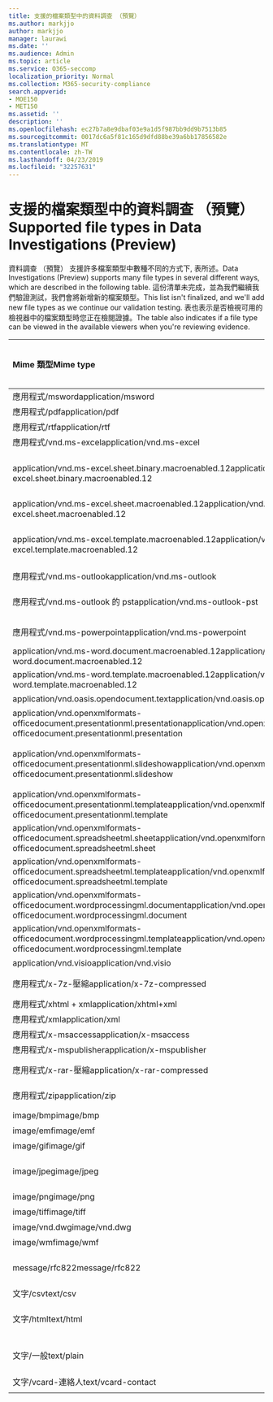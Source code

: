 ```yaml
---
title: 支援的檔案類型中的資料調查 （預覽）
ms.author: markjjo
author: markjjo
manager: laurawi
ms.date: ''
ms.audience: Admin
ms.topic: article
ms.service: O365-seccomp
localization_priority: Normal
ms.collection: M365-security-compliance
search.appverid:
- MOE150
- MET150
ms.assetid: ''
description: ''
ms.openlocfilehash: ec27b7a8e9dbaf03e9a1d5f987bb9dd9b7513b85
ms.sourcegitcommit: 0017dc6a5f81c165d9dfd88be39a6bb17856582e
ms.translationtype: MT
ms.contentlocale: zh-TW
ms.lasthandoff: 04/23/2019
ms.locfileid: "32257631"
---
```

# <a name="supported-file-types-in-data-investigations-preview"></a><span data-ttu-id="56b64-102">支援的檔案類型中的資料調查 （預覽）</span><span class="sxs-lookup"><span data-stu-id="56b64-102">Supported file types in Data Investigations (Preview)</span></span>

<span data-ttu-id="56b64-103">資料調查 （預覽） 支援許多檔案類型中數種不同的方式下, 表所述。</span><span class="sxs-lookup"><span data-stu-id="56b64-103">Data Investigations (Preview) supports many file types in several different ways, which are described in the following table.</span></span> <span data-ttu-id="56b64-104">這份清單未完成，並為我們繼續我們驗證測試，我們會將新增新的檔案類型。</span><span class="sxs-lookup"><span data-stu-id="56b64-104">This list isn't finalized, and we'll add new file types as we continue our validation testing.</span></span> <span data-ttu-id="56b64-105">表也表示是否檢視可用的檢視器中的檔案類型時您正在檢閱證據。</span><span class="sxs-lookup"><span data-stu-id="56b64-105">The table also indicates if a file type can be viewed in the available viewers when you're reviewing evidence.</span></span>

| <span data-ttu-id="56b64-106">Mime 類型</span><span class="sxs-lookup"><span data-stu-id="56b64-106">Mime type</span></span> | <span data-ttu-id="56b64-107">檔案類別</span><span class="sxs-lookup"><span data-stu-id="56b64-107">File class</span></span> | <span data-ttu-id="56b64-108">原生檢視器</span><span class="sxs-lookup"><span data-stu-id="56b64-108">Native viewer</span></span> | <span data-ttu-id="56b64-109">文字檢視器</span><span class="sxs-lookup"><span data-stu-id="56b64-109">Text viewer</span></span> | <span data-ttu-id="56b64-110">加上註解檢視器</span><span class="sxs-lookup"><span data-stu-id="56b64-110">Annotate viewer</span></span> | <span data-ttu-id="56b64-111">容器擷取</span><span class="sxs-lookup"><span data-stu-id="56b64-111">Container extraction</span></span> | <span data-ttu-id="56b64-112">Extensions</span><span class="sxs-lookup"><span data-stu-id="56b64-112">Extensions</span></span> |
| :- | :- | :- | :- | :- | :- | :- |
| <span data-ttu-id="56b64-113">應用程式/msword</span><span class="sxs-lookup"><span data-stu-id="56b64-113">application/msword</span></span> | <span data-ttu-id="56b64-114">Document</span><span class="sxs-lookup"><span data-stu-id="56b64-114">Document</span></span> | <span data-ttu-id="56b64-115">是</span><span class="sxs-lookup"><span data-stu-id="56b64-115">Yes</span></span> | <span data-ttu-id="56b64-116">是</span><span class="sxs-lookup"><span data-stu-id="56b64-116">Yes</span></span> | <span data-ttu-id="56b64-117">是</span><span class="sxs-lookup"><span data-stu-id="56b64-117">Yes</span></span> | <span data-ttu-id="56b64-118">否</span><span class="sxs-lookup"><span data-stu-id="56b64-118">No</span></span> | <span data-ttu-id="56b64-119">.doc;.dat</span><span class="sxs-lookup"><span data-stu-id="56b64-119">.doc; .dat</span></span> |
| <span data-ttu-id="56b64-120">應用程式/pdf</span><span class="sxs-lookup"><span data-stu-id="56b64-120">application/pdf</span></span> | <span data-ttu-id="56b64-121">Document</span><span class="sxs-lookup"><span data-stu-id="56b64-121">Document</span></span> | <span data-ttu-id="56b64-122">是</span><span class="sxs-lookup"><span data-stu-id="56b64-122">Yes</span></span> | <span data-ttu-id="56b64-123">是</span><span class="sxs-lookup"><span data-stu-id="56b64-123">Yes</span></span> | <span data-ttu-id="56b64-124">是</span><span class="sxs-lookup"><span data-stu-id="56b64-124">Yes</span></span> | <span data-ttu-id="56b64-125">否</span><span class="sxs-lookup"><span data-stu-id="56b64-125">No</span></span> | <span data-ttu-id="56b64-126">.pdf</span><span class="sxs-lookup"><span data-stu-id="56b64-126">.pdf</span></span> |
| <span data-ttu-id="56b64-127">應用程式/rtf</span><span class="sxs-lookup"><span data-stu-id="56b64-127">application/rtf</span></span> | <span data-ttu-id="56b64-128">Document</span><span class="sxs-lookup"><span data-stu-id="56b64-128">Document</span></span> | <span data-ttu-id="56b64-129">是</span><span class="sxs-lookup"><span data-stu-id="56b64-129">Yes</span></span> | <span data-ttu-id="56b64-130">是</span><span class="sxs-lookup"><span data-stu-id="56b64-130">Yes</span></span> | <span data-ttu-id="56b64-131">是</span><span class="sxs-lookup"><span data-stu-id="56b64-131">Yes</span></span> | <span data-ttu-id="56b64-132">否</span><span class="sxs-lookup"><span data-stu-id="56b64-132">No</span></span> | <span data-ttu-id="56b64-133">.rtf;。doc</span><span class="sxs-lookup"><span data-stu-id="56b64-133">.rtf;.doc</span></span> |
| <span data-ttu-id="56b64-134">應用程式/vnd.ms-excel</span><span class="sxs-lookup"><span data-stu-id="56b64-134">application/vnd.ms-excel</span></span> | <span data-ttu-id="56b64-135">Document</span><span class="sxs-lookup"><span data-stu-id="56b64-135">Document</span></span> | <span data-ttu-id="56b64-136">是</span><span class="sxs-lookup"><span data-stu-id="56b64-136">Yes</span></span> | <span data-ttu-id="56b64-137">是</span><span class="sxs-lookup"><span data-stu-id="56b64-137">Yes</span></span> | <span data-ttu-id="56b64-138">是</span><span class="sxs-lookup"><span data-stu-id="56b64-138">Yes</span></span> | <span data-ttu-id="56b64-139">否</span><span class="sxs-lookup"><span data-stu-id="56b64-139">No</span></span> | <span data-ttu-id="56b64-140">.xls;.dat</span><span class="sxs-lookup"><span data-stu-id="56b64-140">.xls; .dat</span></span> |
| <span data-ttu-id="56b64-141">application/vnd.ms-excel.sheet.binary.macroenabled.12</span><span class="sxs-lookup"><span data-stu-id="56b64-141">application/vnd.ms-excel.sheet.binary.macroenabled.12</span></span> | <span data-ttu-id="56b64-142">生產力 / Open Document 格式</span><span class="sxs-lookup"><span data-stu-id="56b64-142">Productivity / Open Document Format</span></span> | <span data-ttu-id="56b64-143">是</span><span class="sxs-lookup"><span data-stu-id="56b64-143">Yes</span></span> | <span data-ttu-id="56b64-144">是</span><span class="sxs-lookup"><span data-stu-id="56b64-144">Yes</span></span> | <span data-ttu-id="56b64-145">否</span><span class="sxs-lookup"><span data-stu-id="56b64-145">No</span></span> | <span data-ttu-id="56b64-146">否</span><span class="sxs-lookup"><span data-stu-id="56b64-146">No</span></span> | <span data-ttu-id="56b64-147">.xlsb</span><span class="sxs-lookup"><span data-stu-id="56b64-147">.xlsb</span></span> |
| <span data-ttu-id="56b64-148">application/vnd.ms-excel.sheet.macroenabled.12</span><span class="sxs-lookup"><span data-stu-id="56b64-148">application/vnd.ms-excel.sheet.macroenabled.12</span></span> | <span data-ttu-id="56b64-149">Document</span><span class="sxs-lookup"><span data-stu-id="56b64-149">Document</span></span> | <span data-ttu-id="56b64-150">是</span><span class="sxs-lookup"><span data-stu-id="56b64-150">Yes</span></span> | <span data-ttu-id="56b64-151">是</span><span class="sxs-lookup"><span data-stu-id="56b64-151">Yes</span></span> | <span data-ttu-id="56b64-152">是</span><span class="sxs-lookup"><span data-stu-id="56b64-152">Yes</span></span> | <span data-ttu-id="56b64-153">否</span><span class="sxs-lookup"><span data-stu-id="56b64-153">No</span></span> | <span data-ttu-id="56b64-154">.xlsm</span><span class="sxs-lookup"><span data-stu-id="56b64-154">.xlsm</span></span> |
| <span data-ttu-id="56b64-155">application/vnd.ms-excel.template.macroenabled.12</span><span class="sxs-lookup"><span data-stu-id="56b64-155">application/vnd.ms-excel.template.macroenabled.12</span></span> | <span data-ttu-id="56b64-156">生產力 / Open Document 格式</span><span class="sxs-lookup"><span data-stu-id="56b64-156">Productivity / Open Document Format</span></span> | <span data-ttu-id="56b64-157">否</span><span class="sxs-lookup"><span data-stu-id="56b64-157">No</span></span> | <span data-ttu-id="56b64-158">是</span><span class="sxs-lookup"><span data-stu-id="56b64-158">Yes</span></span> | <span data-ttu-id="56b64-159">否</span><span class="sxs-lookup"><span data-stu-id="56b64-159">No</span></span> | <span data-ttu-id="56b64-160">否</span><span class="sxs-lookup"><span data-stu-id="56b64-160">No</span></span> | <span data-ttu-id="56b64-161">.xltm</span><span class="sxs-lookup"><span data-stu-id="56b64-161">.xltm</span></span> |
| <span data-ttu-id="56b64-162">應用程式/vnd.ms-outlook</span><span class="sxs-lookup"><span data-stu-id="56b64-162">application/vnd.ms-outlook</span></span> | <span data-ttu-id="56b64-163">生產力</span><span class="sxs-lookup"><span data-stu-id="56b64-163">Productivity</span></span> | <span data-ttu-id="56b64-164">否</span><span class="sxs-lookup"><span data-stu-id="56b64-164">No</span></span> | <span data-ttu-id="56b64-165">否</span><span class="sxs-lookup"><span data-stu-id="56b64-165">No</span></span> | <span data-ttu-id="56b64-166">否</span><span class="sxs-lookup"><span data-stu-id="56b64-166">No</span></span> | <span data-ttu-id="56b64-167">否</span><span class="sxs-lookup"><span data-stu-id="56b64-167">No</span></span> | <span data-ttu-id="56b64-168">.msg</span><span class="sxs-lookup"><span data-stu-id="56b64-168">.msg</span></span> |
| <span data-ttu-id="56b64-169">應用程式/vnd.ms-outlook 的 pst</span><span class="sxs-lookup"><span data-stu-id="56b64-169">application/vnd.ms-outlook-pst</span></span> | <span data-ttu-id="56b64-170">生產力 / 共同作業</span><span class="sxs-lookup"><span data-stu-id="56b64-170">Productivity / Collaboration</span></span> | <span data-ttu-id="56b64-171">否</span><span class="sxs-lookup"><span data-stu-id="56b64-171">No</span></span> | <span data-ttu-id="56b64-172">否</span><span class="sxs-lookup"><span data-stu-id="56b64-172">No</span></span> | <span data-ttu-id="56b64-173">否</span><span class="sxs-lookup"><span data-stu-id="56b64-173">No</span></span> | <span data-ttu-id="56b64-174">是</span><span class="sxs-lookup"><span data-stu-id="56b64-174">Yes</span></span> | <span data-ttu-id="56b64-175">.pst</span><span class="sxs-lookup"><span data-stu-id="56b64-175">.pst</span></span> |
| <span data-ttu-id="56b64-176">應用程式/vnd.ms-powerpoint</span><span class="sxs-lookup"><span data-stu-id="56b64-176">application/vnd.ms-powerpoint</span></span> | <span data-ttu-id="56b64-177">Document</span><span class="sxs-lookup"><span data-stu-id="56b64-177">Document</span></span> | <span data-ttu-id="56b64-178">是</span><span class="sxs-lookup"><span data-stu-id="56b64-178">Yes</span></span> | <span data-ttu-id="56b64-179">是</span><span class="sxs-lookup"><span data-stu-id="56b64-179">Yes</span></span> | <span data-ttu-id="56b64-180">是</span><span class="sxs-lookup"><span data-stu-id="56b64-180">Yes</span></span> | <span data-ttu-id="56b64-181">否</span><span class="sxs-lookup"><span data-stu-id="56b64-181">No</span></span> | <span data-ttu-id="56b64-182">.ppt，.pps;。pot</span><span class="sxs-lookup"><span data-stu-id="56b64-182">.ppt; .pps;.pot</span></span> |
| <span data-ttu-id="56b64-183">application/vnd.ms-word.document.macroenabled.12</span><span class="sxs-lookup"><span data-stu-id="56b64-183">application/vnd.ms-word.document.macroenabled.12</span></span> | <span data-ttu-id="56b64-184">Document</span><span class="sxs-lookup"><span data-stu-id="56b64-184">Document</span></span> | <span data-ttu-id="56b64-185">是</span><span class="sxs-lookup"><span data-stu-id="56b64-185">Yes</span></span> | <span data-ttu-id="56b64-186">是</span><span class="sxs-lookup"><span data-stu-id="56b64-186">Yes</span></span> | <span data-ttu-id="56b64-187">是</span><span class="sxs-lookup"><span data-stu-id="56b64-187">Yes</span></span> | <span data-ttu-id="56b64-188">否</span><span class="sxs-lookup"><span data-stu-id="56b64-188">No</span></span> | <span data-ttu-id="56b64-189">.docm</span><span class="sxs-lookup"><span data-stu-id="56b64-189">.docm</span></span> |
| <span data-ttu-id="56b64-190">application/vnd.ms-word.template.macroenabled.12</span><span class="sxs-lookup"><span data-stu-id="56b64-190">application/vnd.ms-word.template.macroenabled.12</span></span> | <span data-ttu-id="56b64-191">Document</span><span class="sxs-lookup"><span data-stu-id="56b64-191">Document</span></span> | <span data-ttu-id="56b64-192">是</span><span class="sxs-lookup"><span data-stu-id="56b64-192">Yes</span></span> | <span data-ttu-id="56b64-193">是</span><span class="sxs-lookup"><span data-stu-id="56b64-193">Yes</span></span> | <span data-ttu-id="56b64-194">是</span><span class="sxs-lookup"><span data-stu-id="56b64-194">Yes</span></span> | <span data-ttu-id="56b64-195">否</span><span class="sxs-lookup"><span data-stu-id="56b64-195">No</span></span> | <span data-ttu-id="56b64-196">.dotm</span><span class="sxs-lookup"><span data-stu-id="56b64-196">.dotm</span></span> |
| <span data-ttu-id="56b64-197">application/vnd.oasis.opendocument.text</span><span class="sxs-lookup"><span data-stu-id="56b64-197">application/vnd.oasis.opendocument.text</span></span> | <span data-ttu-id="56b64-198">Document</span><span class="sxs-lookup"><span data-stu-id="56b64-198">Document</span></span> | <span data-ttu-id="56b64-199">是</span><span class="sxs-lookup"><span data-stu-id="56b64-199">Yes</span></span> | <span data-ttu-id="56b64-200">是</span><span class="sxs-lookup"><span data-stu-id="56b64-200">Yes</span></span> | <span data-ttu-id="56b64-201">是</span><span class="sxs-lookup"><span data-stu-id="56b64-201">Yes</span></span> | <span data-ttu-id="56b64-202">否</span><span class="sxs-lookup"><span data-stu-id="56b64-202">No</span></span> | <span data-ttu-id="56b64-203">.odt;</span><span class="sxs-lookup"><span data-stu-id="56b64-203">.odt;</span></span>  |
| <span data-ttu-id="56b64-204">application/vnd.openxmlformats-officedocument.presentationml.presentation</span><span class="sxs-lookup"><span data-stu-id="56b64-204">application/vnd.openxmlformats-officedocument.presentationml.presentation</span></span> | <span data-ttu-id="56b64-205">Document</span><span class="sxs-lookup"><span data-stu-id="56b64-205">Document</span></span> | <span data-ttu-id="56b64-206">是</span><span class="sxs-lookup"><span data-stu-id="56b64-206">Yes</span></span> | <span data-ttu-id="56b64-207">是</span><span class="sxs-lookup"><span data-stu-id="56b64-207">Yes</span></span> | <span data-ttu-id="56b64-208">是</span><span class="sxs-lookup"><span data-stu-id="56b64-208">Yes</span></span> | <span data-ttu-id="56b64-209">否</span><span class="sxs-lookup"><span data-stu-id="56b64-209">No</span></span> | <span data-ttu-id="56b64-210">.pptx</span><span class="sxs-lookup"><span data-stu-id="56b64-210">.pptx</span></span> |
| <span data-ttu-id="56b64-211">application/vnd.openxmlformats-officedocument.presentationml.slideshow</span><span class="sxs-lookup"><span data-stu-id="56b64-211">application/vnd.openxmlformats-officedocument.presentationml.slideshow</span></span> | <span data-ttu-id="56b64-212">生產力 / Open Document 格式</span><span class="sxs-lookup"><span data-stu-id="56b64-212">Productivity / Open Document Format</span></span> | <span data-ttu-id="56b64-213">是</span><span class="sxs-lookup"><span data-stu-id="56b64-213">Yes</span></span> | <span data-ttu-id="56b64-214">是</span><span class="sxs-lookup"><span data-stu-id="56b64-214">Yes</span></span> | <span data-ttu-id="56b64-215">是</span><span class="sxs-lookup"><span data-stu-id="56b64-215">Yes</span></span> | <span data-ttu-id="56b64-216">否</span><span class="sxs-lookup"><span data-stu-id="56b64-216">No</span></span> | <span data-ttu-id="56b64-217">.ppsx</span><span class="sxs-lookup"><span data-stu-id="56b64-217">.ppsx</span></span> |
| <span data-ttu-id="56b64-218">application/vnd.openxmlformats-officedocument.presentationml.template</span><span class="sxs-lookup"><span data-stu-id="56b64-218">application/vnd.openxmlformats-officedocument.presentationml.template</span></span> | <span data-ttu-id="56b64-219">Document</span><span class="sxs-lookup"><span data-stu-id="56b64-219">Document</span></span> | <span data-ttu-id="56b64-220">是</span><span class="sxs-lookup"><span data-stu-id="56b64-220">Yes</span></span> | <span data-ttu-id="56b64-221">是</span><span class="sxs-lookup"><span data-stu-id="56b64-221">Yes</span></span> | <span data-ttu-id="56b64-222">是</span><span class="sxs-lookup"><span data-stu-id="56b64-222">Yes</span></span> | <span data-ttu-id="56b64-223">否</span><span class="sxs-lookup"><span data-stu-id="56b64-223">No</span></span> | <span data-ttu-id="56b64-224">.potx</span><span class="sxs-lookup"><span data-stu-id="56b64-224">.potx</span></span> |
| <span data-ttu-id="56b64-225">application/vnd.openxmlformats-officedocument.spreadsheetml.sheet</span><span class="sxs-lookup"><span data-stu-id="56b64-225">application/vnd.openxmlformats-officedocument.spreadsheetml.sheet</span></span> | <span data-ttu-id="56b64-226">Document</span><span class="sxs-lookup"><span data-stu-id="56b64-226">Document</span></span> | <span data-ttu-id="56b64-227">是</span><span class="sxs-lookup"><span data-stu-id="56b64-227">Yes</span></span> | <span data-ttu-id="56b64-228">是</span><span class="sxs-lookup"><span data-stu-id="56b64-228">Yes</span></span> | <span data-ttu-id="56b64-229">是</span><span class="sxs-lookup"><span data-stu-id="56b64-229">Yes</span></span> | <span data-ttu-id="56b64-230">否</span><span class="sxs-lookup"><span data-stu-id="56b64-230">No</span></span> | <span data-ttu-id="56b64-231">.xlsx</span><span class="sxs-lookup"><span data-stu-id="56b64-231">.xlsx</span></span> |
| <span data-ttu-id="56b64-232">application/vnd.openxmlformats-officedocument.spreadsheetml.template</span><span class="sxs-lookup"><span data-stu-id="56b64-232">application/vnd.openxmlformats-officedocument.spreadsheetml.template</span></span> | <span data-ttu-id="56b64-233">Document</span><span class="sxs-lookup"><span data-stu-id="56b64-233">Document</span></span> | <span data-ttu-id="56b64-234">是</span><span class="sxs-lookup"><span data-stu-id="56b64-234">Yes</span></span> | <span data-ttu-id="56b64-235">是</span><span class="sxs-lookup"><span data-stu-id="56b64-235">Yes</span></span> | <span data-ttu-id="56b64-236">是</span><span class="sxs-lookup"><span data-stu-id="56b64-236">Yes</span></span> | <span data-ttu-id="56b64-237">否</span><span class="sxs-lookup"><span data-stu-id="56b64-237">No</span></span> | <span data-ttu-id="56b64-238">.xltx</span><span class="sxs-lookup"><span data-stu-id="56b64-238">.xltx</span></span> |
| <span data-ttu-id="56b64-239">application/vnd.openxmlformats-officedocument.wordprocessingml.document</span><span class="sxs-lookup"><span data-stu-id="56b64-239">application/vnd.openxmlformats-officedocument.wordprocessingml.document</span></span> | <span data-ttu-id="56b64-240">Document</span><span class="sxs-lookup"><span data-stu-id="56b64-240">Document</span></span> | <span data-ttu-id="56b64-241">是</span><span class="sxs-lookup"><span data-stu-id="56b64-241">Yes</span></span> | <span data-ttu-id="56b64-242">是</span><span class="sxs-lookup"><span data-stu-id="56b64-242">Yes</span></span> | <span data-ttu-id="56b64-243">是</span><span class="sxs-lookup"><span data-stu-id="56b64-243">Yes</span></span> | <span data-ttu-id="56b64-244">否</span><span class="sxs-lookup"><span data-stu-id="56b64-244">No</span></span> | <span data-ttu-id="56b64-245">.docx</span><span class="sxs-lookup"><span data-stu-id="56b64-245">.docx</span></span> |
| <span data-ttu-id="56b64-246">application/vnd.openxmlformats-officedocument.wordprocessingml.template</span><span class="sxs-lookup"><span data-stu-id="56b64-246">application/vnd.openxmlformats-officedocument.wordprocessingml.template</span></span> | <span data-ttu-id="56b64-247">Document</span><span class="sxs-lookup"><span data-stu-id="56b64-247">Document</span></span> | <span data-ttu-id="56b64-248">是</span><span class="sxs-lookup"><span data-stu-id="56b64-248">Yes</span></span> | <span data-ttu-id="56b64-249">是</span><span class="sxs-lookup"><span data-stu-id="56b64-249">Yes</span></span> | <span data-ttu-id="56b64-250">是</span><span class="sxs-lookup"><span data-stu-id="56b64-250">Yes</span></span> | <span data-ttu-id="56b64-251">否</span><span class="sxs-lookup"><span data-stu-id="56b64-251">No</span></span> | <span data-ttu-id="56b64-252">.dotx</span><span class="sxs-lookup"><span data-stu-id="56b64-252">.dotx</span></span> |
| <span data-ttu-id="56b64-253">application/vnd.visio</span><span class="sxs-lookup"><span data-stu-id="56b64-253">application/vnd.visio</span></span> | <span data-ttu-id="56b64-254">Document</span><span class="sxs-lookup"><span data-stu-id="56b64-254">Document</span></span> | <span data-ttu-id="56b64-255">是</span><span class="sxs-lookup"><span data-stu-id="56b64-255">Yes</span></span> | <span data-ttu-id="56b64-256">是</span><span class="sxs-lookup"><span data-stu-id="56b64-256">Yes</span></span> | <span data-ttu-id="56b64-257">是</span><span class="sxs-lookup"><span data-stu-id="56b64-257">Yes</span></span> | <span data-ttu-id="56b64-258">否</span><span class="sxs-lookup"><span data-stu-id="56b64-258">No</span></span> | <span data-ttu-id="56b64-259">.vsd</span><span class="sxs-lookup"><span data-stu-id="56b64-259">.vsd</span></span> |
| <span data-ttu-id="56b64-260">應用程式/x-7z-壓縮</span><span class="sxs-lookup"><span data-stu-id="56b64-260">application/x-7z-compressed</span></span> | <span data-ttu-id="56b64-261">封存 / 容器</span><span class="sxs-lookup"><span data-stu-id="56b64-261">Archive / Container</span></span> | <span data-ttu-id="56b64-262">否</span><span class="sxs-lookup"><span data-stu-id="56b64-262">No</span></span> | <span data-ttu-id="56b64-263">否</span><span class="sxs-lookup"><span data-stu-id="56b64-263">No</span></span> | <span data-ttu-id="56b64-264">否</span><span class="sxs-lookup"><span data-stu-id="56b64-264">No</span></span> | <span data-ttu-id="56b64-265">是</span><span class="sxs-lookup"><span data-stu-id="56b64-265">Yes</span></span> | <span data-ttu-id="56b64-266">.7z</span><span class="sxs-lookup"><span data-stu-id="56b64-266">.7z</span></span> |
| <span data-ttu-id="56b64-267">應用程式/xhtml + xml</span><span class="sxs-lookup"><span data-stu-id="56b64-267">application/xhtml+xml</span></span> | <span data-ttu-id="56b64-268">Document</span><span class="sxs-lookup"><span data-stu-id="56b64-268">Document</span></span> | <span data-ttu-id="56b64-269">是</span><span class="sxs-lookup"><span data-stu-id="56b64-269">Yes</span></span> | <span data-ttu-id="56b64-270">是</span><span class="sxs-lookup"><span data-stu-id="56b64-270">Yes</span></span> | <span data-ttu-id="56b64-271">是</span><span class="sxs-lookup"><span data-stu-id="56b64-271">Yes</span></span> | <span data-ttu-id="56b64-272">否</span><span class="sxs-lookup"><span data-stu-id="56b64-272">No</span></span> | <span data-ttu-id="56b64-273">.xhtml</span><span class="sxs-lookup"><span data-stu-id="56b64-273">.xhtml</span></span> |
| <span data-ttu-id="56b64-274">應用程式/xml</span><span class="sxs-lookup"><span data-stu-id="56b64-274">application/xml</span></span> | <span data-ttu-id="56b64-275">Document</span><span class="sxs-lookup"><span data-stu-id="56b64-275">Document</span></span> | <span data-ttu-id="56b64-276">是</span><span class="sxs-lookup"><span data-stu-id="56b64-276">Yes</span></span> | <span data-ttu-id="56b64-277">是</span><span class="sxs-lookup"><span data-stu-id="56b64-277">Yes</span></span> | <span data-ttu-id="56b64-278">是</span><span class="sxs-lookup"><span data-stu-id="56b64-278">Yes</span></span> | <span data-ttu-id="56b64-279">否</span><span class="sxs-lookup"><span data-stu-id="56b64-279">No</span></span> | <span data-ttu-id="56b64-280">.xml</span><span class="sxs-lookup"><span data-stu-id="56b64-280">.xml</span></span> |
| <span data-ttu-id="56b64-281">應用程式/x-msaccess</span><span class="sxs-lookup"><span data-stu-id="56b64-281">application/x-msaccess</span></span> | <span data-ttu-id="56b64-282">Document</span><span class="sxs-lookup"><span data-stu-id="56b64-282">Document</span></span> | <span data-ttu-id="56b64-283">是</span><span class="sxs-lookup"><span data-stu-id="56b64-283">Yes</span></span> | <span data-ttu-id="56b64-284">是</span><span class="sxs-lookup"><span data-stu-id="56b64-284">Yes</span></span> | <span data-ttu-id="56b64-285">是</span><span class="sxs-lookup"><span data-stu-id="56b64-285">Yes</span></span> | <span data-ttu-id="56b64-286">否</span><span class="sxs-lookup"><span data-stu-id="56b64-286">No</span></span> | <span data-ttu-id="56b64-287">.mdb</span><span class="sxs-lookup"><span data-stu-id="56b64-287">.mdb</span></span> |
| <span data-ttu-id="56b64-288">應用程式/x-mspublisher</span><span class="sxs-lookup"><span data-stu-id="56b64-288">application/x-mspublisher</span></span> | <span data-ttu-id="56b64-289">Document</span><span class="sxs-lookup"><span data-stu-id="56b64-289">Document</span></span> | <span data-ttu-id="56b64-290">是</span><span class="sxs-lookup"><span data-stu-id="56b64-290">Yes</span></span> | <span data-ttu-id="56b64-291">是</span><span class="sxs-lookup"><span data-stu-id="56b64-291">Yes</span></span> | <span data-ttu-id="56b64-292">是</span><span class="sxs-lookup"><span data-stu-id="56b64-292">Yes</span></span> | <span data-ttu-id="56b64-293">否</span><span class="sxs-lookup"><span data-stu-id="56b64-293">No</span></span> | <span data-ttu-id="56b64-294">.pub</span><span class="sxs-lookup"><span data-stu-id="56b64-294">.pub</span></span> |
| <span data-ttu-id="56b64-295">應用程式/x-rar-壓縮</span><span class="sxs-lookup"><span data-stu-id="56b64-295">application/x-rar-compressed</span></span> | <span data-ttu-id="56b64-296">封存 / 容器</span><span class="sxs-lookup"><span data-stu-id="56b64-296">Archive / Container</span></span> | <span data-ttu-id="56b64-297">否</span><span class="sxs-lookup"><span data-stu-id="56b64-297">No</span></span> | <span data-ttu-id="56b64-298">否</span><span class="sxs-lookup"><span data-stu-id="56b64-298">No</span></span> | <span data-ttu-id="56b64-299">否</span><span class="sxs-lookup"><span data-stu-id="56b64-299">No</span></span> | <span data-ttu-id="56b64-300">是</span><span class="sxs-lookup"><span data-stu-id="56b64-300">Yes</span></span> | <span data-ttu-id="56b64-301">.rar</span><span class="sxs-lookup"><span data-stu-id="56b64-301">.rar</span></span> |
| <span data-ttu-id="56b64-302">應用程式/zip</span><span class="sxs-lookup"><span data-stu-id="56b64-302">application/zip</span></span> | <span data-ttu-id="56b64-303">封存 / 容器</span><span class="sxs-lookup"><span data-stu-id="56b64-303">Archive / Container</span></span> | <span data-ttu-id="56b64-304">否</span><span class="sxs-lookup"><span data-stu-id="56b64-304">No</span></span> | <span data-ttu-id="56b64-305">否</span><span class="sxs-lookup"><span data-stu-id="56b64-305">No</span></span> | <span data-ttu-id="56b64-306">否</span><span class="sxs-lookup"><span data-stu-id="56b64-306">No</span></span> | <span data-ttu-id="56b64-307">是</span><span class="sxs-lookup"><span data-stu-id="56b64-307">Yes</span></span> | <span data-ttu-id="56b64-308">.zip</span><span class="sxs-lookup"><span data-stu-id="56b64-308">.zip</span></span> |
| <span data-ttu-id="56b64-309">image/bmp</span><span class="sxs-lookup"><span data-stu-id="56b64-309">image/bmp</span></span> | <span data-ttu-id="56b64-310">影像</span><span class="sxs-lookup"><span data-stu-id="56b64-310">Image</span></span> | <span data-ttu-id="56b64-311">是</span><span class="sxs-lookup"><span data-stu-id="56b64-311">Yes</span></span> | <span data-ttu-id="56b64-312">是</span><span class="sxs-lookup"><span data-stu-id="56b64-312">Yes</span></span> | <span data-ttu-id="56b64-313">是</span><span class="sxs-lookup"><span data-stu-id="56b64-313">Yes</span></span> | <span data-ttu-id="56b64-314">否</span><span class="sxs-lookup"><span data-stu-id="56b64-314">No</span></span> | <span data-ttu-id="56b64-315">.bmp</span><span class="sxs-lookup"><span data-stu-id="56b64-315">.bmp</span></span> |
| <span data-ttu-id="56b64-316">image/emf</span><span class="sxs-lookup"><span data-stu-id="56b64-316">image/emf</span></span> | <span data-ttu-id="56b64-317">影像</span><span class="sxs-lookup"><span data-stu-id="56b64-317">Image</span></span> | <span data-ttu-id="56b64-318">是</span><span class="sxs-lookup"><span data-stu-id="56b64-318">Yes</span></span> | <span data-ttu-id="56b64-319">是</span><span class="sxs-lookup"><span data-stu-id="56b64-319">Yes</span></span> | <span data-ttu-id="56b64-320">是</span><span class="sxs-lookup"><span data-stu-id="56b64-320">Yes</span></span> | <span data-ttu-id="56b64-321">否</span><span class="sxs-lookup"><span data-stu-id="56b64-321">No</span></span> | <span data-ttu-id="56b64-322">.emf</span><span class="sxs-lookup"><span data-stu-id="56b64-322">.emf</span></span> |
| <span data-ttu-id="56b64-323">image/gif</span><span class="sxs-lookup"><span data-stu-id="56b64-323">image/gif</span></span> | <span data-ttu-id="56b64-324">Document</span><span class="sxs-lookup"><span data-stu-id="56b64-324">Document</span></span> | <span data-ttu-id="56b64-325">是</span><span class="sxs-lookup"><span data-stu-id="56b64-325">Yes</span></span> | <span data-ttu-id="56b64-326">是</span><span class="sxs-lookup"><span data-stu-id="56b64-326">Yes</span></span> | <span data-ttu-id="56b64-327">是</span><span class="sxs-lookup"><span data-stu-id="56b64-327">Yes</span></span> | <span data-ttu-id="56b64-328">否</span><span class="sxs-lookup"><span data-stu-id="56b64-328">No</span></span> | <span data-ttu-id="56b64-329">.gif</span><span class="sxs-lookup"><span data-stu-id="56b64-329">.gif</span></span> |
| <span data-ttu-id="56b64-330">image/jpeg</span><span class="sxs-lookup"><span data-stu-id="56b64-330">image/jpeg</span></span> | <span data-ttu-id="56b64-331">影像</span><span class="sxs-lookup"><span data-stu-id="56b64-331">Image</span></span> | <span data-ttu-id="56b64-332">是</span><span class="sxs-lookup"><span data-stu-id="56b64-332">Yes</span></span> | <span data-ttu-id="56b64-333">是</span><span class="sxs-lookup"><span data-stu-id="56b64-333">Yes</span></span> | <span data-ttu-id="56b64-334">是</span><span class="sxs-lookup"><span data-stu-id="56b64-334">Yes</span></span> | <span data-ttu-id="56b64-335">否</span><span class="sxs-lookup"><span data-stu-id="56b64-335">No</span></span> | <span data-ttu-id="56b64-336">.jpg、.jpeg、.dat;。jpgt</span><span class="sxs-lookup"><span data-stu-id="56b64-336">.jpg; .jpeg; .dat;.jpgt</span></span> |
| <span data-ttu-id="56b64-337">image/png</span><span class="sxs-lookup"><span data-stu-id="56b64-337">image/png</span></span> | <span data-ttu-id="56b64-338">影像</span><span class="sxs-lookup"><span data-stu-id="56b64-338">Image</span></span> | <span data-ttu-id="56b64-339">是</span><span class="sxs-lookup"><span data-stu-id="56b64-339">Yes</span></span> | <span data-ttu-id="56b64-340">是</span><span class="sxs-lookup"><span data-stu-id="56b64-340">Yes</span></span> | <span data-ttu-id="56b64-341">是</span><span class="sxs-lookup"><span data-stu-id="56b64-341">Yes</span></span> | <span data-ttu-id="56b64-342">否</span><span class="sxs-lookup"><span data-stu-id="56b64-342">No</span></span> | <span data-ttu-id="56b64-343">.png</span><span class="sxs-lookup"><span data-stu-id="56b64-343">.png</span></span> |
| <span data-ttu-id="56b64-344">image/tiff</span><span class="sxs-lookup"><span data-stu-id="56b64-344">image/tiff</span></span> | <span data-ttu-id="56b64-345">影像</span><span class="sxs-lookup"><span data-stu-id="56b64-345">Image</span></span> | <span data-ttu-id="56b64-346">是</span><span class="sxs-lookup"><span data-stu-id="56b64-346">Yes</span></span> | <span data-ttu-id="56b64-347">是</span><span class="sxs-lookup"><span data-stu-id="56b64-347">Yes</span></span> | <span data-ttu-id="56b64-348">是</span><span class="sxs-lookup"><span data-stu-id="56b64-348">Yes</span></span> | <span data-ttu-id="56b64-349">否</span><span class="sxs-lookup"><span data-stu-id="56b64-349">No</span></span> | <span data-ttu-id="56b64-350">.tif</span><span class="sxs-lookup"><span data-stu-id="56b64-350">.tif</span></span> |
| <span data-ttu-id="56b64-351">image/vnd.dwg</span><span class="sxs-lookup"><span data-stu-id="56b64-351">image/vnd.dwg</span></span> | <span data-ttu-id="56b64-352">Document</span><span class="sxs-lookup"><span data-stu-id="56b64-352">Document</span></span> | <span data-ttu-id="56b64-353">是</span><span class="sxs-lookup"><span data-stu-id="56b64-353">Yes</span></span> | <span data-ttu-id="56b64-354">是</span><span class="sxs-lookup"><span data-stu-id="56b64-354">Yes</span></span> | <span data-ttu-id="56b64-355">是</span><span class="sxs-lookup"><span data-stu-id="56b64-355">Yes</span></span> | <span data-ttu-id="56b64-356">否</span><span class="sxs-lookup"><span data-stu-id="56b64-356">No</span></span> | <span data-ttu-id="56b64-357">.dwg;。dxf;</span><span class="sxs-lookup"><span data-stu-id="56b64-357">.dwg;.dxf;</span></span> |
| <span data-ttu-id="56b64-358">image/wmf</span><span class="sxs-lookup"><span data-stu-id="56b64-358">image/wmf</span></span> | <span data-ttu-id="56b64-359">Document</span><span class="sxs-lookup"><span data-stu-id="56b64-359">Document</span></span> | <span data-ttu-id="56b64-360">是</span><span class="sxs-lookup"><span data-stu-id="56b64-360">Yes</span></span> | <span data-ttu-id="56b64-361">是</span><span class="sxs-lookup"><span data-stu-id="56b64-361">Yes</span></span> | <span data-ttu-id="56b64-362">是</span><span class="sxs-lookup"><span data-stu-id="56b64-362">Yes</span></span> | <span data-ttu-id="56b64-363">否</span><span class="sxs-lookup"><span data-stu-id="56b64-363">No</span></span> | <span data-ttu-id="56b64-364">.wmf</span><span class="sxs-lookup"><span data-stu-id="56b64-364">.wmf</span></span> |
| <span data-ttu-id="56b64-365">message/rfc822</span><span class="sxs-lookup"><span data-stu-id="56b64-365">message/rfc822</span></span> | <span data-ttu-id="56b64-366">生產力 / 共同作業</span><span class="sxs-lookup"><span data-stu-id="56b64-366">Productivity / Collaboration</span></span> | <span data-ttu-id="56b64-367">否</span><span class="sxs-lookup"><span data-stu-id="56b64-367">No</span></span> | <span data-ttu-id="56b64-368">否</span><span class="sxs-lookup"><span data-stu-id="56b64-368">No</span></span> | <span data-ttu-id="56b64-369">否</span><span class="sxs-lookup"><span data-stu-id="56b64-369">No</span></span> | <span data-ttu-id="56b64-370">否</span><span class="sxs-lookup"><span data-stu-id="56b64-370">No</span></span> | <span data-ttu-id="56b64-371">.eml</span><span class="sxs-lookup"><span data-stu-id="56b64-371">.eml</span></span> |
| <span data-ttu-id="56b64-372">文字/csv</span><span class="sxs-lookup"><span data-stu-id="56b64-372">text/csv</span></span> | <span data-ttu-id="56b64-373">Document</span><span class="sxs-lookup"><span data-stu-id="56b64-373">Document</span></span> | <span data-ttu-id="56b64-374">是</span><span class="sxs-lookup"><span data-stu-id="56b64-374">Yes</span></span> | <span data-ttu-id="56b64-375">是</span><span class="sxs-lookup"><span data-stu-id="56b64-375">Yes</span></span> | <span data-ttu-id="56b64-376">是</span><span class="sxs-lookup"><span data-stu-id="56b64-376">Yes</span></span> | <span data-ttu-id="56b64-377">否</span><span class="sxs-lookup"><span data-stu-id="56b64-377">No</span></span> | <span data-ttu-id="56b64-378">.csv</span><span class="sxs-lookup"><span data-stu-id="56b64-378">.csv</span></span> |
| <span data-ttu-id="56b64-379">文字/html</span><span class="sxs-lookup"><span data-stu-id="56b64-379">text/html</span></span> | <span data-ttu-id="56b64-380">Document</span><span class="sxs-lookup"><span data-stu-id="56b64-380">Document</span></span> | <span data-ttu-id="56b64-381">是</span><span class="sxs-lookup"><span data-stu-id="56b64-381">Yes</span></span> | <span data-ttu-id="56b64-382">是</span><span class="sxs-lookup"><span data-stu-id="56b64-382">Yes</span></span> | <span data-ttu-id="56b64-383">是</span><span class="sxs-lookup"><span data-stu-id="56b64-383">Yes</span></span> | <span data-ttu-id="56b64-384">否</span><span class="sxs-lookup"><span data-stu-id="56b64-384">No</span></span> | <span data-ttu-id="56b64-385">.html;。shtml;.htm</span><span class="sxs-lookup"><span data-stu-id="56b64-385">.html;.shtml; .htm</span></span> |
| <span data-ttu-id="56b64-386">文字/一般</span><span class="sxs-lookup"><span data-stu-id="56b64-386">text/plain</span></span> | <span data-ttu-id="56b64-387">Document</span><span class="sxs-lookup"><span data-stu-id="56b64-387">Document</span></span> | <span data-ttu-id="56b64-388">是</span><span class="sxs-lookup"><span data-stu-id="56b64-388">Yes</span></span> | <span data-ttu-id="56b64-389">是</span><span class="sxs-lookup"><span data-stu-id="56b64-389">Yes</span></span> | <span data-ttu-id="56b64-390">是</span><span class="sxs-lookup"><span data-stu-id="56b64-390">Yes</span></span> | <span data-ttu-id="56b64-391">否</span><span class="sxs-lookup"><span data-stu-id="56b64-391">No</span></span> | <span data-ttu-id="56b64-392">.txt;.css;。詐騙、.pl、.csv、.dat</span><span class="sxs-lookup"><span data-stu-id="56b64-392">.txt; .css;.con; .pl; .csv; .dat</span></span> |
| <span data-ttu-id="56b64-393">文字/vcard-連絡人</span><span class="sxs-lookup"><span data-stu-id="56b64-393">text/vcard-contact</span></span> | <span data-ttu-id="56b64-394">Document</span><span class="sxs-lookup"><span data-stu-id="56b64-394">Document</span></span> | <span data-ttu-id="56b64-395">是</span><span class="sxs-lookup"><span data-stu-id="56b64-395">Yes</span></span> | <span data-ttu-id="56b64-396">是</span><span class="sxs-lookup"><span data-stu-id="56b64-396">Yes</span></span> | <span data-ttu-id="56b64-397">是</span><span class="sxs-lookup"><span data-stu-id="56b64-397">Yes</span></span> | <span data-ttu-id="56b64-398">否</span><span class="sxs-lookup"><span data-stu-id="56b64-398">No</span></span> | <span data-ttu-id="56b64-399">.vcf</span><span class="sxs-lookup"><span data-stu-id="56b64-399">.vcf</span></span> |
||||||||
